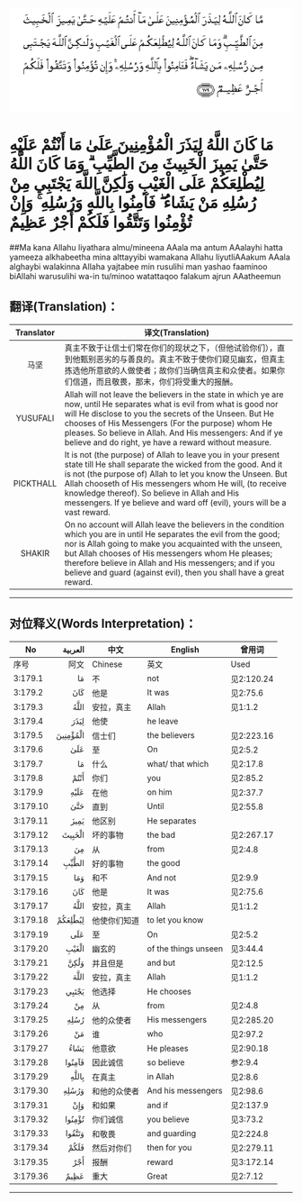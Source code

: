 ![003:179](images/003_179.gif)

# مَا كَانَ اللَّهُ لِيَذَرَ الْمُؤْمِنِينَ عَلَىٰ مَا أَنْتُمْ عَلَيْهِ حَتَّىٰ يَمِيزَ الْخَبِيثَ مِنَ الطَّيِّبِ ۗ وَمَا كَانَ اللَّهُ لِيُطْلِعَكُمْ عَلَى الْغَيْبِ وَلَٰكِنَّ اللَّهَ يَجْتَبِي مِنْ رُسُلِهِ مَنْ يَشَاءُ ۖ فَآمِنُوا بِاللَّهِ وَرُسُلِهِ ۚ وَإِنْ تُؤْمِنُوا وَتَتَّقُوا فَلَكُمْ أَجْرٌ عَظِيمٌ 

##Ma kana Allahu liyathara almu/mineena AAala ma antum AAalayhi hatta yameeza alkhabeetha mina alttayyibi wamakana Allahu liyutliAAakum AAala alghaybi walakinna Allaha yajtabee min rusulihi man yashao faaminoo biAllahi warusulihi wa-in tu/minoo watattaqoo falakum ajrun AAatheemun 

## 翻译(Translation)：

| Translator | 译文(Translation)                                            |
| :--------: | ------------------------------------------------------------ |
|    马坚    | 真主不致于让信士们常在你们的现状之下，（但他试验你们），直到他甄别恶劣的与善良的。真主不致于使你们窥见幽玄，但真主拣选他所意欲的人做使者；故你们当确信真主和众使者。如果你们信道，而且敬畏，那末，你们将受重大的报酬。 |
|  YUSUFALI  | Allah will not leave the believers in the state in which ye are now, until He separates what is evil from what is good nor will He disclose to you the secrets of the Unseen. But He chooses of His Messengers (For the purpose) whom He pleases. So believe in Allah. And His messengers: And if ye believe and do right, ye have a reward without measure. |
| PICKTHALL  | It is not (the purpose) of Allah to leave you in your present state till He shall separate the wicked from the good. And it is not (the purpose of) Allah to let you know the Unseen. But Allah chooseth of His messengers whom He will, (to receive knowledge thereof). So believe in Allah and His messengers. If ye believe and ward off (evil), yours will be a vast reward. |
|   SHAKIR   | On no account will Allah leave the believers in the condition which you are in until He separates the evil from the good; nor is Allah going to make you acquainted with the unseen, but Allah chooses of His messengers whom He pleases; therefore believe in Allah and His messengers; and if you believe and guard (against evil), then you shall have a great reward. |

---

## 对位释义(Words Interpretation)：

| No   | العربية | 中文    | English | 曾用词 |
| ---- | ------: | ------- | ------- | ------ |
| 序号 |    阿文 | Chinese | 英文    | Used   |
| 3:179.1  | مَا       | 不           | not                  | 见2:120.24 |
| 3:179.2  | كَانَ      | 他是         | It was               | 见2:75.6   |
| 3:179.3  | اللَّهُ     | 安拉，真主   | Allah                | 见1:1.2    |
| 3:179.4  | لِيَذَرَ     | 他使         | he leave             |            |
| 3:179.5  | الْمُؤْمِنِينَ | 信士们       | the believers        | 见2:223.16 |
| 3:179.6  | عَلَىٰ      | 至           | On                   | 见2:5.2    |
| 3:179.7  | مَا       | 什么         | what/ that which     | 见2:17.8   |
| 3:179.8  | أَنْتُمْ     | 你们         | you                  | 见2:85.2   |
| 3:179.9  | عَلَيْهِ     | 在他         | on him               | 见2:37.7   |
| 3:179.10 | حَتَّىٰ      | 直到         | Until                | 见2:55.8   |
| 3:179.11 | يَمِيزَ     | 他区别       | He separates         |            |
| 3:179.12 | الْخَبِيثَ   | 坏的事物     | the bad              | 见2:267.17 |
| 3:179.13 | مِنَ       | 从           | from                 | 见2:4.8    |
| 3:179.14 | الطَّيِّبِ    | 好的事物     | the good             |            |
| 3:179.15 | وَمَا      | 和不         | And not              | 见2:9.9    |
| 3:179.16 | كَانَ      | 他是         | It was               | 见2:75.6   |
| 3:179.17 | اللَّهُ     | 安拉，真主   | Allah                | 见1:1.2    |
| 3:179.18 | لِيُطْلِعَكُمْ  | 他使你们知道 | to let you know      |            |
| 3:179.19 | عَلَى      | 至           | On                   | 见2:5.2    |
| 3:179.20 | الْغَيْبِ    | 幽玄的       | of the things unseen | 见3:44.4   |
| 3:179.21 | وَلَٰكِنَّ     | 并且但是     | and but              | 见2:12.5   |
| 3:179.22 | اللَّهَ     | 安拉，真主   | Allah                | 见1:1.2    |
| 3:179.23 | يَجْتَبِي    | 他选择       | He chooses           |            |
| 3:179.24 | مِنْ       | 从           | from                 | 见2:4.8    |
| 3:179.25 | رُسُلِهِ     | 他的众使者   | His messengers       | 见2:285.20 |
| 3:179.26 | مَنْ       | 谁           | who                  | 见2:97.2   |
| 3:179.27 | يَشَاءُ     | 他意欲       | He pleases           | 见2:90.18  |
| 3:179.28 | فَآمِنُوا   | 因此诚信     | so believe           | 参2:9.4    |
| 3:179.29 | بِاللَّهِ    | 在真主       | in Allah             | 见2:8.6    |
| 3:179.30 | وَرُسُلِهِ    | 和他的众使者 | And his messengers   | 见2:98.6   |
| 3:179.31 | وَإِنْ      | 和如果       | and if               | 见2:137.9  |
| 3:179.32 | تُؤْمِنُوا   | 你们诚信     | you believe          | 见3:73.2   |
| 3:179.33 | وَتَتَّقُوا   | 和敬畏       | and guarding         | 见2:224.8  |
| 3:179.34 | فَلَكُمْ     | 然后对你们   | then for you         | 见2:279.11 |
| 3:179.35 | أَجْرٌ      | 报酬         | reward               | 见3:172.14 |
| 3:179.36 | عَظِيمٌ     | 重大         | Great                | 见2:7.12   |

---
